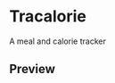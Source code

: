 <h1>Tracalorie</h1>
<p>A meal and calorie tracker</p>
<h2>Preview</h2>
<img src="./Tracalorie_preview.gif" alt="">

